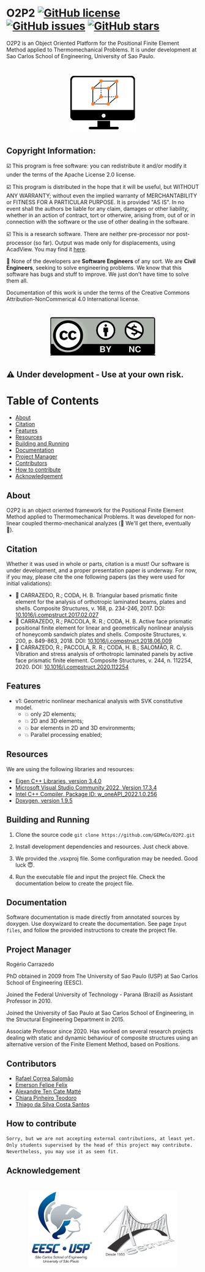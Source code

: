 # O2P2 [![GitHub license](https://img.shields.io/github/license/GEMeCo/O2P2?style=for-the-badge)](https://github.com/GEMeCo/O2P2/blob/main/LICENSE) [![GitHub issues](https://img.shields.io/github/issues/GEMeCo/O2P2?style=for-the-badge)](https://github.com/GEMeCo/O2P2/issues) [![GitHub stars](https://img.shields.io/github/stars/GEMeCo/O2P2?style=for-the-badge)](https://github.com/GEMeCo/O2P2/stargazers)
O2P2 is an Object Oriented Platform for the Positional Finite Element Method applied to Thermomechanical Problems. It is under development at Sao Carlos School of Engineering, University of Sao Paulo.

<h1 align="center">
  <img alt="Banner" title="#Banner" height="150" src="./images/Icon.png" />
</h1>

## Copyright Information:
:ballot_box_with_check: This program is free software: you can redistribute it and/or modify it under the terms of the Apache License 2.0 license.

:ballot_box_with_check: This program is distributed in the hope that it will be useful, but WITHOUT ANY WARRANTY; without even the implied warranty of MERCHANTABILITY or FITNESS FOR A PARTICULAR PURPOSE.
It is provided "AS IS". In no event shall the authors be liable for any claim, damages or other liability, whether in an action of contract, tort or otherwire, arising from, out of or in connection with the software or the use of other dealing in the software.

:ballot_box_with_check: This is a research software. There are neither pre-processor nor post-processor (so far). Output was made only for displacements, using AcadView. You may find it [here](https://set.eesc.usp.br/?page_id=237).

:triangular_ruler: None of the developers are **Software Engineers** of any sort. We are **Civil Engineers**, seeking to solve engineering problems. We know that this software has bugs and stuff to improve. We just don't have time to solve them all.

Documentation of this work is under the terms of the Creative Commons Attribution-NonCommerical 4.0 International license.

<h1 align="center">
  <img alt="Banner" title="#Banner" height="100" src="./images/CC-BY-NC.jpg" />
</h1>

## :warning: Under development - Use at your own risk.

Table of Contents
=================
<!--ts-->
   * [About](#about)
   * [Citation](#citation)
   * [Features](#features)
   * [Resources](#resources)
   * [Building and Running](#how-to-run)
   * [Documentation](#documentation)
   * [Project Manager](#project)
   * [Contributors](#contributors)
   * [How to contribute](#how-to-contribute)
   * [Acknowledgement](#acknowledgement)
<!--te-->

About
-----
O2P2 is an object oriented framework for the Positional Finite Element Method applied to Thermomechanical Problems. It was developed for non-linear coupled thermo-mechanical analyzes (:construction: We'll get there, eventually :construction:).

Citation
--------
  Whether it was used in whole or parts, citation is a must! Our software is under development, and a proper presentation paper is underway.
  For now, if you may, please cite the one following papers (as they were used for initial validations):
  - :green_book: CARRAZEDO, R.; CODA, H. B. Triangular based prismatic finite element for the analysis of orthotropic laminated beams, plates and shells. Composite Structures, v. 168, p. 234-246, 2017.
  DOI: [10.1016/j.compstruct.2017.02.027](https://doi.org/10.1016/j.compstruct.2017.02.027)
  - :green_book: CARRAZEDO, R.; PACCOLA, R. R.; CODA, H. B. Active face prismatic positional finite element for linear and geometrically nonlinear analysis of honeycomb sandwich plates and shells. Composite Structures, v. 200, p. 849-863, 2018.
  DOI: [10.1016/j.compstruct.2018.06.009](https://doi.org/10.1016/j.compstruct.2018.06.009)
  - :green_book: CARRAZEDO, R.; PACCOLA, R. R.; CODA, H. B.; SALOMÃO, R. C. Vibration and stress analysis of orthotropic laminated panels by active face prismatic finite element. Composite Structures, v. 244, n. 112254, 2020.
  DOI: [10.1016/j.compstruct.2020.112254](https://doi.org/10.1016/j.compstruct.2020.112254)

Features
--------
- v1: Geometric nonlinear mechanical analysis with SVK constitutive model.
	- :boom: only 2D elements;
	- :boom: 2D and 3D elements;
	- :boom: bar elements in 2D and 3D environments;
	- :boom: Parallel processing enabled;

Resources
---------
We are using the following libraries and resources:

- [Eigen C++ Libraries, version 3.4.0](https://eigen.tuxfamily.org/)
- [Microsoft Visual Studio Community 2022, Version 17.3.4](https://visualstudio.microsoft.com/)
- [Intel C++ Compiler, Package ID: w_oneAPI_2022.1.0.256](https://software.intel.com/content/www/us/en/develop/tools/oneapi.html)
- [Doxygen, version 1.9.5](https://doxygen.nl/)

Building and Running
--------------------
1. Clone the source code
`git clone https://github.com/GEMeCo/O2P2.git`

2. Install development dependencies and resources. Just check above.

3. We provided the .vsxproj file. Some configuration may be needed. Good luck :innocent:.

4. Run the executable file and input the project file. Check the documentation below to create the project file.

Documentation
-------------
Software documentation is made directly from annotated sources by doxygen. Use doxywizard to create the documentation. See page `Input files`, and follow the provided instructions to create the project file.

Project Manager
---------------
Rogério Carrazedo

PhD obtained in 2009 from The University of Sao Paulo (USP) at Sao Carlos School of Engineering (EESC).

Joined the Federal University of Technology - Paraná (Brazil) as Assistant Professor in 2010.

Joined the University of Sao Paulo at Sao Carlos School of Engineering, in the Structural Engineering Department in 2015.

Associate Professor since 2020. Has worked on several research projects dealing with static and dynamic behaviour of composite structures using an alternative version of the Finite Element Method, based on Positions.

Contributors
------------
 - [Rafael Correa Salomão](http://lattes.cnpq.br/4408319800130401)
 - [Emerson Felipe Felix](http://lattes.cnpq.br/8352527462118419)
 - [Alexandre Ten Cate Matté](https://lattes.cnpq.br/8144116395864291)
 - [Chiara Pinheiro Teodoro](http://lattes.cnpq.br/6999948388655115)
 - [Thiago da Silva Costa Santos](http://lattes.cnpq.br/6048758348229035)


How to contribute
-----------------
```bash
Sorry, but we are not accepting external contributions, at least yet.
Only students supervised by the head of this project may contribute.
Nevertheless, you may use it as seen fit.
```

Acknowledgement
---------------
<h1 align="center">
  <img alt="Banner" title="#Banner" height="200" src="./images/logo_inst.png" />
</h1>

